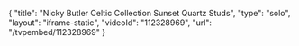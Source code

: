 {
    "title": "Nicky Butler Celtic Collection Sunset Quartz Studs",
    "type": "solo",
    "layout": "iframe-static",
    "videoId": "112328969",
    "url": "\/tvpembed\/112328969"
}